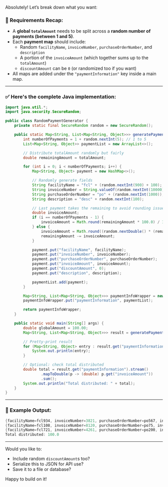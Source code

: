 Absolutely! Let’s break down what you want:

### 📝 Requirements Recap:
- A **global `totalAmount`** needs to be split across a **random number of payments (between 1 and 5)**.
- Each **payment map** should include:
  - Random `facilityName`, `invoiceNumber`, `purchaseOrderNumber`, and `description`
  - A portion of the `invoiceAmount` (which together sums up to the `totalAmount`)
  - `discountAmount` can be `0` (or randomized too if you want)
- All maps are added under the `"paymentInformation"` key inside a main map.

---

### ✅ Here's the complete Java implementation:

```java
import java.util.*;
import java.security.SecureRandom;

public class RandomPaymentGenerator {
    private static final SecureRandom random = new SecureRandom();

    public static Map<String, List<Map<String, Object>>> generatePaymentInfo(double totalAmount) {
        int numberOfPayments = 1 + random.nextInt(5); // 1 to 5
        List<Map<String, Object>> paymentList = new ArrayList<>();

        // Distribute totalAmount randomly but fairly
        double remainingAmount = totalAmount;

        for (int i = 0; i < numberOfPayments; i++) {
            Map<String, Object> payment = new HashMap<>();

            // Randomly generate fields
            String facilityName = "fcl" + (random.nextInt(900) + 100); // fcl100 - fcl999
            String invoiceNumber = String.valueOf(random.nextInt(10000)); // 0 - 9999
            String purchaseOrderNumber = "po" + (random.nextInt(1000)); // po0 - po999
            String description = "desc" + random.nextInt(100);

            // Last payment takes the remaining to avoid rounding issues
            double invoiceAmount;
            if (i == numberOfPayments - 1) {
                invoiceAmount = Math.round(remainingAmount * 100.0) / 100.0;
            } else {
                invoiceAmount = Math.round((random.nextDouble() * (remainingAmount / 2)) * 100.0) / 100.0;
                remainingAmount -= invoiceAmount;
            }

            payment.put("facilityName", facilityName);
            payment.put("invoiceNumber", invoiceNumber);
            payment.put("purchaseOrderNumber", purchaseOrderNumber);
            payment.put("invoiceAmount", invoiceAmount);
            payment.put("discountAmount", 0);
            payment.put("description", description);

            paymentList.add(payment);
        }

        Map<String, List<Map<String, Object>>> paymentInfoWrapper = new HashMap<>();
        paymentInfoWrapper.put("paymentInformation", paymentList);

        return paymentInfoWrapper;
    }

    public static void main(String[] args) {
        double globalAmount = 100.00;
        Map<String, List<Map<String, Object>>> result = generatePaymentInfo(globalAmount);

        // Pretty-print result
        for (Map<String, Object> entry : result.get("paymentInformation")) {
            System.out.println(entry);
        }

        // Optional: check total distributed
        double total = result.get("paymentInformation").stream()
                .mapToDouble(p -> (double) p.get("invoiceAmount"))
                .sum();
        System.out.println("Total distributed: " + total);
    }
}
```

---

### 🧪 Example Output:
```java
{facilityName=fcl934, invoiceNumber=3821, purchaseOrderNumber=po567, invoiceAmount=34.12, discountAmount=0, description=desc55}
{facilityName=fcl108, invoiceNumber=8120, purchaseOrderNumber=po75, invoiceAmount=21.77, discountAmount=0, description=desc10}
{facilityName=fcl721, invoiceNumber=4261, purchaseOrderNumber=po200, invoiceAmount=44.11, discountAmount=0, description=desc77}
Total distributed: 100.0
```

---

Would you like to:
- Include random `discountAmount`s too?
- Serialize this to JSON for API use?
- Save it to a file or database?

Happy to build on it!
